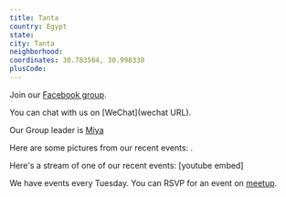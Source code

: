 ```yaml
---
title: Tanta
country: Egypt
state: 
city: Tanta
neighborhood: 
coordinates: 30.783564, 30.998338
plusCode:
---
```

Join our [Facebook group](https://www.facebook.com/groups/free.code.camp.tanta).

You can chat with us on [WeChat](wechat URL).

Our Group leader is [Miya](freecodecamp.org/miya)

Here are some pictures from our recent events:
![]().

Here's a stream of one of our recent events:
[youtube embed]

We have events every Tuesday. You can RSVP for an event on [meetup](meetupurl).
